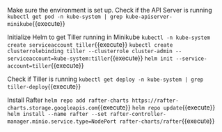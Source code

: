 
Make sure the environment is set up. Check if the API Server is running
`kubectl get pod -n kube-system | grep kube-apiserver-minikube`{{execute}}

Initialize Helm to get Tiller running in Minikube
`kubectl -n kube-system create serviceaccount tiller`{{execute}}
`kubectl create clusterrolebinding tiller --clusterrole cluster-admin --serviceaccount=kube-system:tiller`{{execute}}
`helm init --service-account=tiller`{{execute}}

Check if Tiller is running
`kubectl get deploy -n kube-system | grep tiller-deploy`{{execute}}

Install Rafter
`helm repo add rafter-charts https://rafter-charts.storage.googleapis.com`{{execute}}
`helm repo update`{{execute}}
`helm install --name rafter --set rafter-controller-manager.minio.service.type=NodePort rafter-charts/rafter`{{execute}}